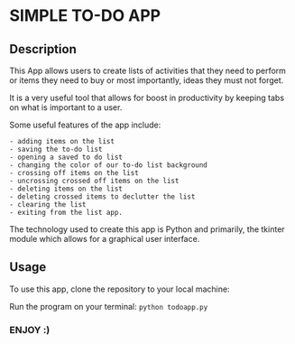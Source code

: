 # SIMPLE TO-DO APP
## Description
This App allows users to create lists of activities that they need to perform or items they need to buy or most importantly, ideas they must not forget. 

It is a very useful tool that allows for boost in productivity by keeping tabs on what is important to a user.

Some useful features of the app include:

	- adding items on the list
	- saving the to-do list
	- opening a saved to do list
	- changing the color of our to-do list background
	- crossing off items on the list
	- uncrossing crossed off items on the list
	- deleting items on the list
	- deleting crossed items to declutter the list
	- clearing the list
	- exiting from the list app.
The technology used to create this app is Python and primarily, the tkinter module which allows for a graphical user interface.
## Usage
To use this app, clone the repository to your local machine:
``` ```

Run the program on your terminal:
```python todoapp.py```
 ### ENJOY :)
